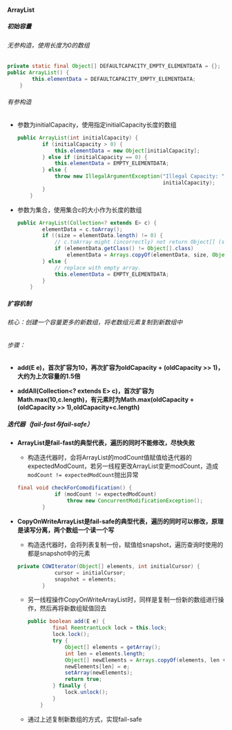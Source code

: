 #### ArrayList

##### 初始容量

###### 无参构造，使用长度为0的数组

```java
private static final Object[] DEFAULTCAPACITY_EMPTY_ELEMENTDATA = {};
public ArrayList() {
        this.elementData = DEFAULTCAPACITY_EMPTY_ELEMENTDATA;
    }
```

###### 有参构造

- 参数为initialCapacity，使用指定initialCapacity长度的数组
  
  ```java
  public ArrayList(int initialCapacity) {
          if (initialCapacity > 0) {
              this.elementData = new Object[initialCapacity];
          } else if (initialCapacity == 0) {
              this.elementData = EMPTY_ELEMENTDATA;
          } else {
              throw new IllegalArgumentException("Illegal Capacity: "+
                                                 initialCapacity);
          }
      }
  ```

- 参数为集合，使用集合c的大小作为长度的数组
  
  ```java
  public ArrayList(Collection<? extends E> c) {
          elementData = c.toArray();
          if ((size = elementData.length) != 0) {
              // c.toArray might (incorrectly) not return Object[] (see 6260652)
              if (elementData.getClass() != Object[].class)
                  elementData = Arrays.copyOf(elementData, size, Object[].class);
          } else {
              // replace with empty array.
              this.elementData = EMPTY_ELEMENTDATA;
          }
      }
  ```

##### 扩容机制

###### 核心：创建一个容量更多的新数组，将老数组元素复制到新数组中

###### 步骤：

- **add(E e)，首次扩容为10，再次扩容为oldCapacity + (oldCapacity >> 1)，大约为上次容量的1.5倍**

- **addAll(Collection<? extends E> c)，首次扩容为Math.max(10,c.length)，有元素时为Math.max(oldCapacity + (oldCapacity >> 1),oldCapacity+c.length)**

##### 迭代器（fail-fast与fail-safe）

- **ArrayList是fail-fast的典型代表，遍历的同时不能修改，尽快失败**
  
  - 构造迭代器时，会将ArrayList的modCount值赋值给迭代器的expectedModCount，若另一线程更改ArrayList变更modCount，造成`modCount != expectedModCount`抛出异常
  
  ```java
  final void checkForComodification() {
              if (modCount != expectedModCount)
                  throw new ConcurrentModificationException();
          }
  ```

- **CopyOnWriteArrayList是fail-safe的典型代表，遍历的同时可以修改，原理是读写分离，两个数组一个读一个写**
  
  - 构造迭代器时，会将列表复制一份，赋值给snapshot，遍历查询时使用的都是snapshot中的元素
  
  ```java
  private COWIterator(Object[] elements, int initialCursor) {
              cursor = initialCursor;
              snapshot = elements;
          }
  ```
  
  - 另一线程操作CopyOnWriteArrayList时，同样是复制一份新的数组进行操作，然后再将新数组赋值回去
    
    ```java
    public boolean add(E e) {
            final ReentrantLock lock = this.lock;
            lock.lock();
            try {
                Object[] elements = getArray();
                int len = elements.length;
                Object[] newElements = Arrays.copyOf(elements, len + 1);
                newElements[len] = e;
                setArray(newElements);
                return true;
            } finally {
                lock.unlock();
            }
        }
    ```
  
  - 通过上述复制新数组的方式，实现fail-safe
